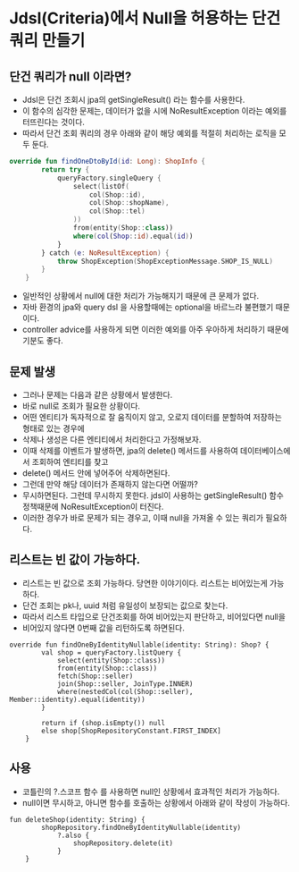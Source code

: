 # Jdsl(Criteria)에서 Null을 허용하는 단건 쿼리 만들기

## 단건 쿼리가 null 이라면?
* Jdsl은 단건 조회시 jpa의 getSingleResult() 라는 함수를 사용한다.
* 이 함수의 심각한 문제는, 데이터가 없을 시에 NoResultException 이라는 예외를 터뜨린다는 것이다.
* 따라서 단건 조회 쿼리의 경우 아래와 같이 해당 예외를 적절히 처리하는 로직을 모두 둔다.
```kotlin
override fun findOneDtoById(id: Long): ShopInfo {
        return try {
            queryFactory.singleQuery {
                select(listOf(
                    col(Shop::id),
                    col(Shop::shopName),
                    col(Shop::tel)
                ))
                from(entity(Shop::class))
                where(col(Shop::id).equal(id))
            }
        } catch (e: NoResultException) {
            throw ShopException(ShopExceptionMessage.SHOP_IS_NULL)
        }
    }
```
* 일반적인 상황에서 null에 대한 처리가 가능해지기 때문에 큰 문제가 없다.
* 자바 환경의 jpa와 query dsl 을 사용할때에는 optional을 바르느라 불편했기 때문이다.
* controller advice를 사용하게 되면 이러한 예외를 아주 우아하게 처리하기 때문에 기분도 좋다.

## 문제 발생
* 그러나 문제는 다음과 같은 상황에서 발생한다.
* 바로 null로 조회가 필요한 상황이다.
* 어떤 엔티티가 독자적으로 잘 움직이지 않고, 오로지 데이터를 분할하여 저장하는 형태로 있는 경우에
* 삭제나 생성은 다른 엔티티에서 처리한다고 가정해보자.
* 이때 삭제를 이벤트가 발생하면, jpa의 delete() 메서드를 사용하여 데이터베이스에서 조회하여 엔티티를 찾고
* delete() 메서드 안에 넣어주어 삭제하면된다.
* 그런데 만약 해당 데이터가 존재하지 않는다면 어떨까?
* 무시하면된다. 그런데 무시하지 못한다. jdsl이 사용하는 getSingleResult() 함수 정책때문에 NoResultException이 터진다.
* 이러한 경우가 바로 문제가 되는 경우고, 이때 null을 가져올 수 있는 쿼리가 필요하다.

## 리스트는 빈 값이 가능하다.
* 리스트는 빈 값으로 조회 가능하다. 당연한 이야기이다. 리스트는 비어있는게 가능하다.
* 단건 조회는 pk나, uuid 처럼 유일성이 보장되는 값으로 찾는다.
* 따라서 리스트 타입으로 단건조회를 하여 비어있는지 판단하고, 비어있다면 null을
* 비어있지 않다면 0번째 값을 리턴하도록 하면된다.
```
override fun findOneByIdentityNullable(identity: String): Shop? {
        val shop = queryFactory.listQuery {
            select(entity(Shop::class))
            from(entity(Shop::class))
            fetch(Shop::seller)
            join(Shop::seller, JoinType.INNER)
            where(nestedCol(col(Shop::seller), Member::identity).equal(identity))
        }

        return if (shop.isEmpty()) null
        else shop[ShopRepositoryConstant.FIRST_INDEX]
    }
```

## 사용
* 코틀린의 ?.스코프 함수 를 사용하면 null인 상황에서 효과적인 처리가 가능하다.
* null이면 무시하고, 아니면 함수를 호출하는 상황에서 아래와 같이 작성이 가능하다.
```
fun deleteShop(identity: String) {
        shopRepository.findOneByIdentityNullable(identity)
            ?.also {
                shopRepository.delete(it)
            }
    }
```